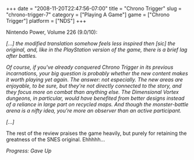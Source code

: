 +++
date = "2008-11-20T22:47:56-07:00"
title = "Chrono Trigger"
slug = "chrono-trigger-7"
category = ["Playing A Game"]
game = ["Chrono Trigger"]
platform = ["NDS"]
+++

Nintendo Power, Volume 226 (9.0/10):

<i>[...] the modified translation somehow feels less inspired then [sic] the original, and, like in the PlayStation version of the game, there is a brief lag after battles.

Of course, if you've already conquered Chrono Trigger in its previous incarnations, your big question is probably whether the new content makes it worth playing yet again.  The answer: not especially.  The new areas are enjoyable, to be sure, but they're not directly connected to the story, and they focus more on combat than anything else.  The Dimensional Vortex dungeons, in particular, would have benefited from better designs instead of a reliance in large part on recycled maps.  And though the monster-battle arena is a nifty idea, you're more an observer than an active participant.

[...]</i>

The rest of the review praises the game heavily, but purely for retaining the greatness of the SNES original.  Ehhhhh...

<i>Progress: Gave Up</i>